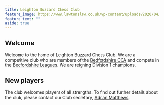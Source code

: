 ```yaml
---
title: Leighton Buzzard Chess Club
feature_image: https://www.lawtonslaw.co.uk/wp-content/uploads/2020/04/image-Leighton-Buzzard.jpg
feature_text: ""
aside: true
---
```

## Welcome

Welcome to the home of Leighton Buzzard Chess Club. We are a competitive club who are members of the [Bedfordshire CCA](https://www.ecfrating.org.uk/v2/new/list_players.php?assoc_code=CBED) and compete in the [Bedfordshire Leagues](http://www.adrianelwin.co.uk/Bedfordshire/Bedfordshire.html). We are reigning Division 1 champions.

## New players

The club welcomes players of all strengths. To find out further details about the club, please contact our Club secretary, [Adrian Matthews](/players/adrian-matthews/).